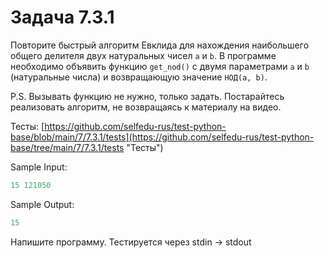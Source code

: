 # Задача 7.3.1

Повторите быстрый алгоритм Евклида для нахождения наибольшего общего делителя двух натуральных чисел `a` и `b`. В программе необходимо объявить функцию `get_nod()` с двумя параметрами `a` и `b` (натуральные числа) и возвращающую значение `НОД(a, b)`.

P.S. Вызывать функцию не нужно, только задать. Постарайтесь реализовать алгоритм, не возвращаясь к материалу на видео.

Тесты: [https://github.com/selfedu-rus/test-python-base/blob/main/7/7.3.1/tests](https://github.com/selfedu-rus/test-python-base/tree/main/7/7.3.1/tests "Тесты")

Sample Input:

```python
15 121050
```

Sample Output:

```python
15
```

Напишите программу. Тестируется через stdin → stdout
